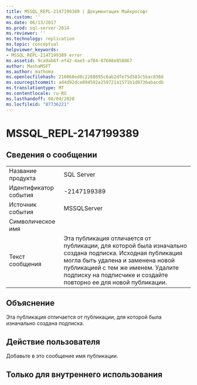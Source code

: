 ```yaml
---
title: MSSQL_REPL-2147199389 | Документация Майкрософт
ms.custom: ''
ms.date: 06/13/2017
ms.prod: sql-server-2014
ms.reviewer: ''
ms.technology: replication
ms.topic: conceptual
helpviewer_keywords:
- MSSQL_REPL-2147199389 error
ms.assetid: 9ca9ab6f-ef42-4ae5-a704-87608e858867
author: MashaMSFT
ms.author: mathoma
ms.openlocfilehash: 210868ed8c2288695c6ab2dfe75d583c5bac8366
ms.sourcegitcommit: ad4d92dce894592a259721a1571b1d8736abacdb
ms.translationtype: MT
ms.contentlocale: ru-RU
ms.lasthandoff: 08/04/2020
ms.locfileid: "87736221"
---
```

# <a name="mssql_repl-2147199389"></a>MSSQL_REPL-2147199389
    
## <a name="message-details"></a>Сведения о сообщении  
  
|||  
|-|-|  
|Название продукта|SQL Server|  
|Идентификатор события|-2147199389|  
|Источник события|MSSQLServer|  
|Символическое имя||  
|Текст сообщения|Эта публикация отличается от публикации, для которой была изначально создана подписка. Исходная публикация могла быть удалена и заменена новой публикацией с тем же именем. Удалите подписку на подписчике и создайте повторно ее для новой публикации.|  
  
## <a name="explanation"></a>Объяснение  
 Эта публикация отличается от публикации, для которой была изначально создана подписка.  
  
## <a name="user-action"></a>Действие пользователя  
 Добавьте в это сообщение имя публикации.  
  
## <a name="internal-only"></a>Только для внутреннего использования  
  
